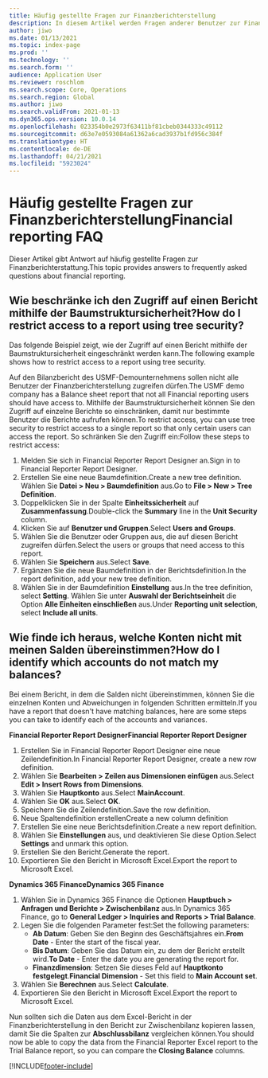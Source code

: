 ```yaml
---
title: Häufig gestellte Fragen zur Finanzberichterstellung
description: In diesem Artikel werden Fragen anderer Benutzer zur Finanzberichterstellung beantwortet.
author: jiwo
ms.date: 01/13/2021
ms.topic: index-page
ms.prod: ''
ms.technology: ''
ms.search.form: ''
audience: Application User
ms.reviewer: roschlom
ms.search.scope: Core, Operations
ms.search.region: Global
ms.author: jiwo
ms.search.validFrom: 2021-01-13
ms.dyn365.ops.version: 10.0.14
ms.openlocfilehash: 023354b0e2973f63411bf81cbeb0344333c49112
ms.sourcegitcommit: d63e7e0593084a61362a6cad3937b1fd956c384f
ms.translationtype: HT
ms.contentlocale: de-DE
ms.lasthandoff: 04/21/2021
ms.locfileid: "5923024"
---
```

# <a name="financial-reporting-faq"></a><span data-ttu-id="d3c0a-103">Häufig gestellte Fragen zur Finanzberichterstellung</span><span class="sxs-lookup"><span data-stu-id="d3c0a-103">Financial reporting FAQ</span></span> 

<span data-ttu-id="d3c0a-104">Dieser Artikel gibt Antwort auf häufig gestellte Fragen zur Finanzberichterstattung.</span><span class="sxs-lookup"><span data-stu-id="d3c0a-104">This topic provides answers to frequently asked questions about financial reporting.</span></span> 

## <a name="how-do-i-restrict-access-to-a-report-using-tree-security"></a><span data-ttu-id="d3c0a-105">Wie beschränke ich den Zugriff auf einen Bericht mithilfe der Baumstruktursicherheit?</span><span class="sxs-lookup"><span data-stu-id="d3c0a-105">How do I restrict access to a report using tree security?</span></span>

<span data-ttu-id="d3c0a-106">Das folgende Beispiel zeigt, wie der Zugriff auf einen Bericht mithilfe der Baumstruktursicherheit eingeschränkt werden kann.</span><span class="sxs-lookup"><span data-stu-id="d3c0a-106">The following example shows how to restrict access to a report using tree security.</span></span>

<span data-ttu-id="d3c0a-107">Auf den Bilanzbericht des USMF-Demounternehmens sollen nicht alle Benutzer der Finanzberichterstellung zugreifen dürfen.</span><span class="sxs-lookup"><span data-stu-id="d3c0a-107">The USMF demo company has a Balance sheet report that not all Financial reporting users should have access to.</span></span> <span data-ttu-id="d3c0a-108">Mithilfe der Baumstruktursicherheit können Sie den Zugriff auf einzelne Berichte so einschränken, damit nur bestimmte Benutzer die Berichte aufrufen können.</span><span class="sxs-lookup"><span data-stu-id="d3c0a-108">To restrict access, you can use tree security to restrict access to a single report so that only certain users can access the report.</span></span> <span data-ttu-id="d3c0a-109">So schränken Sie den Zugriff ein:</span><span class="sxs-lookup"><span data-stu-id="d3c0a-109">Follow these steps to restrict access:</span></span> 

1. <span data-ttu-id="d3c0a-110">Melden Sie sich in Financial Reporter Report Designer an.</span><span class="sxs-lookup"><span data-stu-id="d3c0a-110">Sign in to Financial Reporter Report Designer.</span></span>
2. <span data-ttu-id="d3c0a-111">Erstellen Sie eine neue Baumdefinition.</span><span class="sxs-lookup"><span data-stu-id="d3c0a-111">Create a new tree definition.</span></span> <span data-ttu-id="d3c0a-112">Wählen Sie **Datei > Neu > Baumdefinition** aus.</span><span class="sxs-lookup"><span data-stu-id="d3c0a-112">Go to **File > New > Tree Definition**.</span></span>
3. <span data-ttu-id="d3c0a-113">Doppelklicken Sie in der Spalte **Einheitssicherheit** auf **Zusammenfassung**.</span><span class="sxs-lookup"><span data-stu-id="d3c0a-113">Double-click the **Summary** line in the **Unit Security** column.</span></span>
4. <span data-ttu-id="d3c0a-114">Klicken Sie auf **Benutzer und Gruppen**.</span><span class="sxs-lookup"><span data-stu-id="d3c0a-114">Select **Users and Groups**.</span></span>  
5. <span data-ttu-id="d3c0a-115">Wählen Sie die Benutzer oder Gruppen aus, die auf diesen Bericht zugreifen dürfen.</span><span class="sxs-lookup"><span data-stu-id="d3c0a-115">Select the users or groups that need access to this report.</span></span> 
6. <span data-ttu-id="d3c0a-116">Wählen Sie **Speichern** aus.</span><span class="sxs-lookup"><span data-stu-id="d3c0a-116">Select **Save**.</span></span>
7. <span data-ttu-id="d3c0a-117">Ergänzen Sie die neue Baumdefinition in der Berichtsdefinition.</span><span class="sxs-lookup"><span data-stu-id="d3c0a-117">In the report definition, add your new tree definition.</span></span>
8. <span data-ttu-id="d3c0a-118">Wählen Sie in der Baumdefinition **Einstellung** aus.</span><span class="sxs-lookup"><span data-stu-id="d3c0a-118">In the tree definition, select **Setting**.</span></span> <span data-ttu-id="d3c0a-119">Wählen Sie unter **Auswahl der Berichtseinheit** die Option **Alle Einheiten einschließen** aus.</span><span class="sxs-lookup"><span data-stu-id="d3c0a-119">Under **Reporting unit selection**, select **Include all units**.</span></span>

## <a name="how-do-i-identify-which-accounts-do-not-match-my-balances"></a><span data-ttu-id="d3c0a-120">Wie finde ich heraus, welche Konten nicht mit meinen Salden übereinstimmen?</span><span class="sxs-lookup"><span data-stu-id="d3c0a-120">How do I identify which accounts do not match my balances?</span></span>

<span data-ttu-id="d3c0a-121">Bei einem Bericht, in dem die Salden nicht übereinstimmen, können Sie die einzelnen Konten und Abweichungen in folgenden Schritten ermitteln.</span><span class="sxs-lookup"><span data-stu-id="d3c0a-121">If you have a report that doesn't have matching balances, here are some steps you can take to identify each of the accounts and variances.</span></span> 

<span data-ttu-id="d3c0a-122">**Financial Reporter Report Designer**</span><span class="sxs-lookup"><span data-stu-id="d3c0a-122">**Financial Reporter Report Designer**</span></span>
1. <span data-ttu-id="d3c0a-123">Erstellen Sie in Financial Reporter Report Designer eine neue Zeilendefinition.</span><span class="sxs-lookup"><span data-stu-id="d3c0a-123">In Financial Reporter Report Designer, create a new row definition.</span></span> 
2. <span data-ttu-id="d3c0a-124">Wählen Sie **Bearbeiten > Zeilen aus Dimensionen einfügen** aus.</span><span class="sxs-lookup"><span data-stu-id="d3c0a-124">Select **Edit > Insert Rows from Dimensions**.</span></span>
3. <span data-ttu-id="d3c0a-125">Wählen Sie **Hauptkonto** aus.</span><span class="sxs-lookup"><span data-stu-id="d3c0a-125">Select **MainAccount**.</span></span>  
4. <span data-ttu-id="d3c0a-126">Wählen Sie **OK** aus.</span><span class="sxs-lookup"><span data-stu-id="d3c0a-126">Select **OK**.</span></span>
5. <span data-ttu-id="d3c0a-127">Speichern Sie die Zeilendefinition.</span><span class="sxs-lookup"><span data-stu-id="d3c0a-127">Save the row definition.</span></span>
6. <span data-ttu-id="d3c0a-128">Neue Spaltendefinition erstellen</span><span class="sxs-lookup"><span data-stu-id="d3c0a-128">Create a new column definition</span></span>
7. <span data-ttu-id="d3c0a-129">Erstellen Sie eine neue Berichtsdefinition.</span><span class="sxs-lookup"><span data-stu-id="d3c0a-129">Create a new report definition.</span></span>
8. <span data-ttu-id="d3c0a-130">Wählen Sie **Einstellungen** aus, und deaktivieren Sie diese Option.</span><span class="sxs-lookup"><span data-stu-id="d3c0a-130">Select **Settings** and unmark this option.</span></span>  
9. <span data-ttu-id="d3c0a-131">Erstellen Sie den Bericht.</span><span class="sxs-lookup"><span data-stu-id="d3c0a-131">Generate the report.</span></span> 
10. <span data-ttu-id="d3c0a-132">Exportieren Sie den Bericht in Microsoft Excel.</span><span class="sxs-lookup"><span data-stu-id="d3c0a-132">Export the report to Microsoft Excel.</span></span>

<span data-ttu-id="d3c0a-133">**Dynamics 365 Finance**</span><span class="sxs-lookup"><span data-stu-id="d3c0a-133">**Dynamics 365 Finance**</span></span> 
1. <span data-ttu-id="d3c0a-134">Wählen Sie in Dynamics 365 Finance die Optionen **Hauptbuch > Anfragen und Berichte > Zwischenbilanz** aus.</span><span class="sxs-lookup"><span data-stu-id="d3c0a-134">In Dynamics 365 Finance, go to **General Ledger > Inquiries and Reports > Trial Balance**.</span></span>
2. <span data-ttu-id="d3c0a-135">Legen Sie die folgenden Parameter fest:</span><span class="sxs-lookup"><span data-stu-id="d3c0a-135">Set the following parameters:</span></span>
   - <span data-ttu-id="d3c0a-136">**Ab Datum**: Geben Sie den Beginn des Geschäftsjahres ein.</span><span class="sxs-lookup"><span data-stu-id="d3c0a-136">**From Date** - Enter the start of the fiscal year.</span></span>
   - <span data-ttu-id="d3c0a-137">**Bis Datum**: Geben Sie das Datum ein, zu dem der Bericht erstellt wird.</span><span class="sxs-lookup"><span data-stu-id="d3c0a-137">**To Date** - Enter the date you are generating the report for.</span></span>
   - <span data-ttu-id="d3c0a-138">**Finanzdimension**: Setzen Sie dieses Feld auf **Hauptkonto festgelegt**.</span><span class="sxs-lookup"><span data-stu-id="d3c0a-138">**Financial Dimension** - Set this field to **Main Account set**.</span></span>
 3. <span data-ttu-id="d3c0a-139">Wählen Sie **Berechnen** aus.</span><span class="sxs-lookup"><span data-stu-id="d3c0a-139">Select **Calculate**.</span></span>
 4. <span data-ttu-id="d3c0a-140">Exportieren Sie den Bericht in Microsoft Excel.</span><span class="sxs-lookup"><span data-stu-id="d3c0a-140">Export the report to Microsoft Excel.</span></span>

<span data-ttu-id="d3c0a-141">Nun sollten sich die Daten aus dem Excel-Bericht in der Finanzberichterstellung in den Bericht zur Zwischenbilanz kopieren lassen, damit Sie die Spalten zur **Abschlussbilanz** vergleichen können.</span><span class="sxs-lookup"><span data-stu-id="d3c0a-141">You should now be able to copy the data from the Financial Reporter Excel report to the Trial Balance report, so you can compare the **Closing Balance** columns.</span></span>

[!INCLUDE[footer-include](../../includes/footer-banner.md)]
